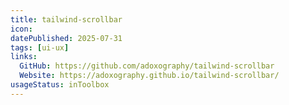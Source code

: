 ```yaml
---
title: tailwind-scrollbar
icon:
datePublished: 2025-07-31
tags: [ui-ux]
links:
  GitHub: https://github.com/adoxography/tailwind-scrollbar
  Website: https://adoxography.github.io/tailwind-scrollbar/
usageStatus: inToolbox
---
```

